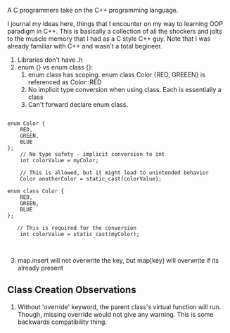 A C programmers take on the C++ programming language.

I journal my ideas here, things that I encounter on my way to learning OOP paradigm in C++. This is basically a collection of all the shockers and jolts to the muscle memory that I had as a C style C++ guy. Note that I was already familiar with C++ and wasn't a total begineer.

1. Libraries don't have .h
2. enum {} vs enum class {}:
   1. enum class has scoping. enum class Color {RED, GREEEN} is referenced as Color::RED 
   2. No implicit type conversion when using class. Each is essentially a class
   3. Can't forward declare enum class.
<pre>
<code>
enum Color {
    RED,
    GREEN,
    BLUE
};
    // No type safety - implicit conversion to int
    int colorValue = myColor;

    // This is allowed, but it might lead to unintended behavior
    Color anotherColor = static_cast<Color>(colorValue);

enum class Color {
    RED,
    GREEN,
    BLUE
};

   // This is required for the conversion
    int colorValue = static_cast<int>(myColor);

</code>
</pre>

3. map.insert will not overwrite the key, but map[key] will overwrite if its already present

## Class Creation Observations
1. Without 'override' keyword, the parent class's virtual function will run. Though, missing override would not give any warning. This is some backwards compatibility thing.